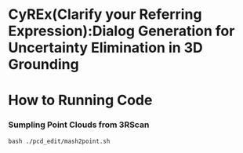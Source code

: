 # CyREx(Clarify your Referring Expression):Dialog Generation for Uncertainty Elimination in 3D Grounding
# How to Running Code
### Sumpling Point Clouds from 3RScan
```
bash ./pcd_edit/mash2point.sh
```
